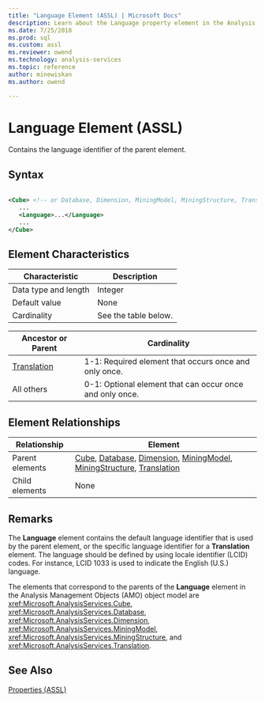 ```yaml
---
title: "Language Element (ASSL) | Microsoft Docs"
description: Learn about the Language property element in the Analysis Services Scripting Language (ASSL) schema.
ms.date: 7/25/2018
ms.prod: sql
ms.custom: assl
ms.reviewer: owend
ms.technology: analysis-services
ms.topic: reference
author: minewiskan
ms.author: owend

---
```

# Language Element (ASSL)

  Contains the language identifier of the parent element.  
  
## Syntax  
  
```xml  
  
<Cube> <!-- or Database, Dimension, MiningModel, MiningStructure, Translation -->  
   ...  
   <Language>...</Language>  
   ...  
</Cube>  
```  
  
## Element Characteristics  
  
|Characteristic|Description|  
|--------------------|-----------------|  
|Data type and length|Integer|  
|Default value|None|  
|Cardinality|See the table below.|  
  
|Ancestor or Parent|Cardinality|  
|------------------------|-----------------|  
|[Translation](../objects/translation-element-assl.md)|1-1: Required element that occurs once and only once.|  
|All others|0-1: Optional element that can occur once and only once.|  
  
## Element Relationships  
  
|Relationship|Element|  
|------------------|-------------|  
|Parent elements|[Cube](../objects/cube-element-assl.md), [Database](../objects/database-element-assl.md), [Dimension](../objects/dimension-element-assl.md), [MiningModel](../objects/miningmodel-element-assl.md), [MiningStructure](../objects/miningstructure-element-assl.md), [Translation](../objects/translation-element-assl.md)|  
|Child elements|None|  
  
## Remarks  
 The **Language** element contains the default language identifier that is used by the parent element, or the specific language identifier for a **Translation** element. The language should be defined by using locale identifier (LCID) codes. For instance, LCID 1033 is used to indicate the English (U.S.) language.  
  
 The elements that correspond to the parents of the **Language** element in the Analysis Management Objects (AMO) object model are <xref:Microsoft.AnalysisServices.Cube>, <xref:Microsoft.AnalysisServices.Database>, <xref:Microsoft.AnalysisServices.Dimension>, <xref:Microsoft.AnalysisServices.MiningModel>, <xref:Microsoft.AnalysisServices.MiningStructure>, and <xref:Microsoft.AnalysisServices.Translation>.  
  
## See Also  
 [Properties &#40;ASSL&#41;](properties-assl.md)  
  
  
